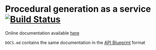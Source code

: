 # Procedural generation as a service [![Build Status](https://travis-ci.org/Aorioli/procedural.svg?branch=master)](https://travis-ci.org/Aorioli/procedural)

Online documentation available [here](http://docs.procedural.apiary.io)

`DOCS.md` contains the same documentation in the [API Blueprint](https://apiblueprint.org/) format
